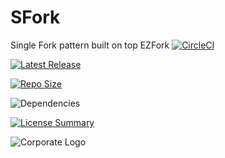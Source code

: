 # SFork
Single Fork pattern built on top EZFork
[![CircleCI](https://img.shields.io/circleci/build/github/InnovAnon-Inc/SFork/?color=%23FF1100&logo=InnovAnon%2C%20Inc.&logoColor=%23FF1133&style=plastic)](https://circleci.com/gh/InnovAnon-Inc/SFork/)

[![Latest Release](https://img.shields.io/github/commits-since/InnovAnon-Inc/SFork//latest?color=%23FF1100&include_prereleases&logo=InnovAnon%2C%20Inc.&logoColor=%23FF1133&style=plastic)](https://github.com/InnovAnon-Inc/SFork//releases/latest)

[![Repo Size](https://img.shields.io/github/repo-size/InnovAnon-Inc/SFork/?color=%23FF1100&logo=InnovAnon%2C%20Inc.&logoColor=%23FF1133&style=plastic)](https://github.com/InnovAnon-Inc/SFork/)

![Dependencies](https://img.shields.io/librariesio/github/InnovAnon-Inc/SFork/?color=%23FF1100&style=plastic)

[![License Summary](https://img.shields.io/github/license/InnovAnon-Inc/SFork/?color=%23FF1100&label=Free%20Code%20for%20a%20Free%20World%21&logo=InnovAnon%2C%20Inc.&logoColor=%23FF1133&style=plastic)](https://tldrlegal.com/license/unlicense#summary)

![Corporate Logo](https://i.imgur.com/UD8y4Is.gif)

